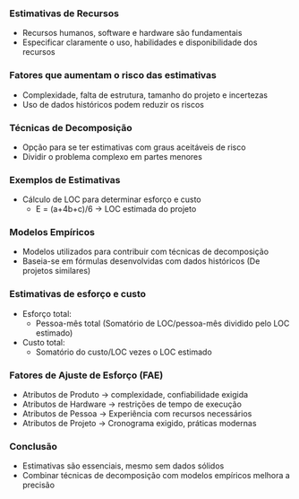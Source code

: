 ### Estimativas de Recursos
- Recursos humanos, software e hardware são fundamentais
- Especificar claramente o uso, habilidades e disponibilidade dos recursos
### Fatores que aumentam o risco das estimativas
- Complexidade, falta de estrutura, tamanho do projeto e incertezas
- Uso de dados históricos podem reduzir os riscos
### Técnicas de Decomposição
- Opção para se ter estimativas com graus aceitáveis de risco
- Dividir o problema complexo em partes menores
### Exemplos de Estimativas
- Cálculo  de LOC para determinar esforço e custo
	- E = (a+4b+c)/6 -> LOC estimada do projeto
### Modelos Empíricos
- Modelos utilizados para contribuir com técnicas de decomposição
- Baseia-se em fórmulas desenvolvidas com dados históricos (De projetos similares)

### Estimativas de esforço e custo
- Esforço total:
	- Pessoa-mês total (Somatório de LOC/pessoa-mês dividido pelo LOC estimado)
- Custo total:
	- Somatório do custo/LOC vezes o LOC estimado

### Fatores de Ajuste de Esforço (FAE)
- Atributos de Produto -> complexidade, confiabilidade exigida
- Atributos de Hardware -> restrições de tempo de execução
- Atributos de Pessoa -> Experiência com recursos necessários
- Atributos de Projeto -> Cronograma exigido, práticas modernas

### Conclusão
- Estimativas são essenciais, mesmo sem dados sólidos
- Combinar técnicas de decomposição com modelos empíricos melhora a precisão